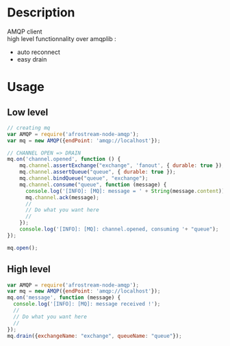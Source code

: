 # Description

AMQP client  
high level functionnality over amqplib :  
 - auto reconnect  
 - easy drain  

# Usage

## Low level

```js
// creating mq
var AMQP = require('afrostream-node-amqp');
var mq = new AMQP({endPoint: 'amqp://localhost'});

// CHANNEL OPEN => DRAIN
mq.on('channel.opened', function () {
    mq.channel.assertExchange("exchange", 'fanout', { durable: true });
    mq.channel.assertQueue("queue", { durable: true });
    mq.channel.bindQueue("queue", "exchange");
    mq.channel.consume("queue", function (message) {
      console.log('[INFO]: [MQ]: message = ' + String(message.content));
      mq.channel.ack(message);
      //
      // Do what you want here
      //
    });
    console.log('[INFO]: [MQ]: channel.opened, consuming '+ "queue");
});

mq.open();
```

## High level

```js
var AMQP = require('afrostream-node-amqp');
var mq = new AMQP({endPoint: 'amqp://localhost'});
mq.on('message', function (message) {
  console.log('[INFO]: [MQ]: message received !');
  //
  // Do what you want here
  //
});
mq.drain({exchangeName: "exchange", queueName: "queue"});
```
